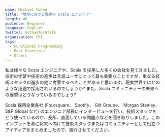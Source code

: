 ```yaml
---
name: Michael Cohen
title: "地球における現実の Scala エンジニア"
length: 40
audience: Beginner
language: English
twitter: GothamTechTalk
organization: CPI
tags:
  - Functional Programming
  - Best Practices
  - Others
---
```

私は様々な Scala エンジニアや、Scala を採用した多くの会社を見てきました。
技術の学習や技術の進歩は言語ユーザにとって最も重要なことですが、単なる技術スタックの進歩の他に考察するべきことがあると思います。現実世界ではどのような用途で採用されいるのでしょうか? また、Scala コミュニティーの未来への展望はどうなっているのでしょう?

Scala 採用企業各社 (Foursquare、 Spotify、 Gilt Groupe、 Morgan Stanley、 S&P Global など) のエンジニア部長にインタービューを行い、技術スタックをどう使っているのか、長所、直面している問題点などを聞き取りしました。このインプットを基に将来へ向けて技術スタックまたはコミュニティーとして役立つアイディアをまとめましたので、紹介させてください。
